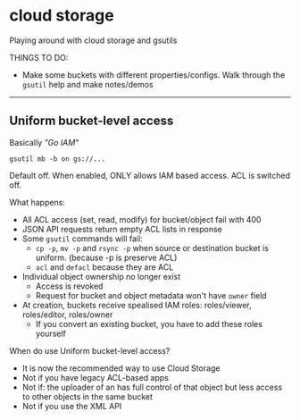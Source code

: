 # cloud storage

Playing around with cloud storage and gsutils

THINGS TO DO:
* Make some buckets with different properties/configs. Walk through the `gsutil` help and make notes/demos

---


## Uniform bucket-level access

Basically *"Go IAM"*

```
gsutil mb -b on gs://...
```

Default off. When enabled, ONLY allows IAM based access. ACL is switched off.

What happens:

* All ACL access (set, read, modify) for bucket/object fail with 400
* JSON API requests return empty ACL lists in response
* Some `gsutil` commands will fail:
  * `cp -p`, `mv -p` and `rsync -p` when source or destination bucket is uniform. (because -p is preserve ACL)
  * `acl` and `defacl` because they are ACL
* Individual object ownership no longer exist
  * Access is revoked
  * Request for bucket and object metadata won't have `owner` field
* At creation, buckets receive spealised IAM roles: roles/viewer, roles/editor, roles/owner
  * If you convert an existing bucket, you have to add these roles yourself

When do use Uniform bucket-level access?

* It is now the recommended way to use Cloud Storage
* Not if you have legacy ACL-based apps
* Not if: the uploader of an has full control of that object but less access to other objects in the same bucket
* Not if you use the XML API

